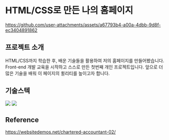 # HTML/CSS로 만든 나의 홈페이지



https://github.com/user-attachments/assets/a67793b4-a00a-4dbb-9d8f-ec3404891862



## 프로젝트 소개

    
HTML/CSS까지 학습한 후, 배운 기술들을 활용하여 저의 홈페이지를 만들어봤습니다. Front-end 개발 교육을 시작하고 스스로 만든 첫번째 개인 프로젝트입니다. 앞으로 더 많은 기술을 배워 이 페이지의 퀼리티를 높이고자 합니다.
## 기술스텍
<div>
    <img src="https://img.shields.io/badge/html5-E34F26?style=for-the-badge&logo=html5&logoColor=white"> 
  <img src="https://img.shields.io/badge/css-1572B6?style=for-the-badge&logo=css3&logoColor=white"> 
</div>

## Reference
https://websitedemos.net/chartered-accountant-02/
